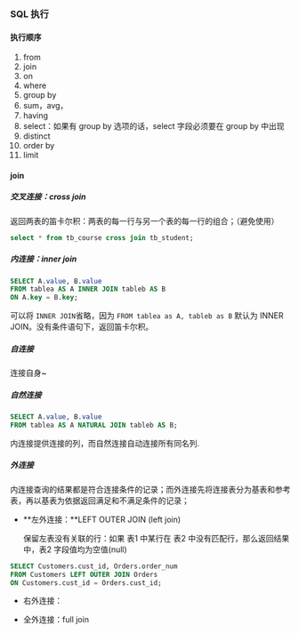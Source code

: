 ### SQL 执行

#### 执行顺序

1. from
2. join
3. on
4. where
5. group by
6. sum，avg，
7. having
8. select：如果有 group by 选项的话，select 字段必须要在 group by 中出现
9. distinct
10. order by
11. limit



#### join

##### 交叉连接：cross join

返回两表的笛卡尔积：两表的每一行与另一个表的每一行的组合；（避免使用）

```sql
select * from tb_course cross join tb_student;
```



##### 内连接：inner join

```sql
SELECT A.value, B.value
FROM tablea AS A INNER JOIN tableb AS B
ON A.key = B.key;
```

可以将 `INNER JOIN`省略，因为 `FROM tablea as A, tableb as B` 默认为 INNER JOIN。没有条件语句下，返回笛卡尔积。



##### 自连接

连接自身~



##### 自然连接

```sql
SELECT A.value, B.value
FROM tablea AS A NATURAL JOIN tableb AS B;
```

内连接提供连接的列，而自然连接自动连接所有同名列.



##### 外连接

内连接查询的结果都是符合连接条件的记录；而外连接先将连接表分为基表和参考表，再以基表为依据返回满足和不满足条件的记录；

- **左外连接：**LEFT OUTER JOIN  (left join)

  保留左表没有关联的行：如果 表1 中某行在 表2 中没有匹配行，那么返回结果中，表2 字段值均为空值(null)

```sql
SELECT Customers.cust_id, Orders.order_num
FROM Customers LEFT OUTER JOIN Orders
ON Customers.cust_id = Orders.cust_id;
```

- 右外连接：

- 全外连接：full join






